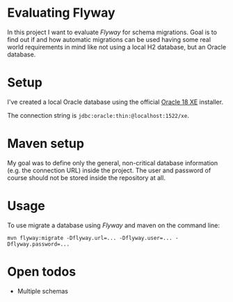 # Evaluating Flyway

In this project I want to evaluate _Flyway_ for schema migrations.
Goal is to find out if and how automatic migrations can be used having some real world requirements in mind like not using a local H2 database, but an Oracle database.

# Setup
I've created a local Oracle database using the official [Oracle 18 XE](https://www.oracle.com/database/technologies/xe-downloads.html) installer.

The connection string is `jdbc:oracle:thin:@localhost:1522/xe`.

# Maven setup
My goal was to define only the general, non-critical database information (e.g. the connection URL) inside the project.
The user and password of course should not be stored inside the repository at all. 

# Usage
To use migrate a database using _Flyway_ and maven on the command line: 

`mvn flyway:migrate -Dflyway.url=... -Dflyway.user=... -Dflyway.password=...`

# Open todos
- Multiple schemas

